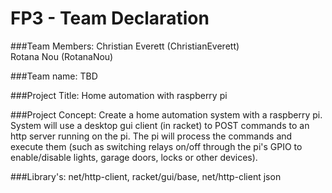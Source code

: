 # FP3 - Team Declaration

###Team Members: 
Christian Everett (ChristianEverett) <br>
Rotana Nou (RotanaNou)

###Team name:
TBD

###Project Title: 
Home automation with raspberry pi

###Project Concept: 
Create a home automation system with a raspberry pi. System will use a desktop gui client (in racket) to POST commands to an http server running on the pi. The pi will process the commands and execute them (such as switching relays on/off through the pi's GPIO to enable/disable lights, garage doors, locks or other devices).

###Library's: 
net/http-client, racket/gui/base, net/http-client json
